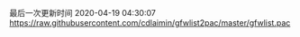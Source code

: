 最后一次更新时间 2020-04-19 04:30:07
https://raw.githubusercontent.com/cdlaimin/gfwlist2pac/master/gfwlist.pac

